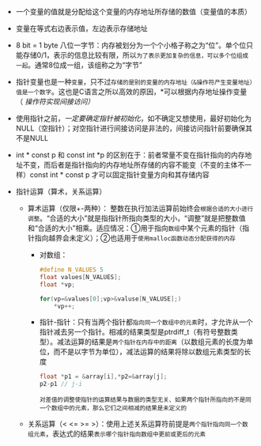 - 一个变量的值就是分配给这个变量的内存地址所存储的数值（变量值的本质）

- 变量在等式右边表示值，左边表示存储地址

- 8 bit = 1 byte 八位一字节：内存被划分为一个个小格子称之为“位”。单个位只能存储0/1，表示的信息比较有限，所以`为了表示更加复杂的信息，可以多个位组成一起`。通常8位成一组，该组称之为“字节”      

- 指针变量也是一种`变量`，只不过`存储的是别的变量的内存地址（&操作符产生变量地址）值是一个数字`。这也是C语言之所以高效的原因，*可以根据内存地址操作变量（ *操作符实现间接访问）*

- 使用指针之前，*一定要确定指针被初始化*，如不确定又想使用，最好初始化为NULL（空指针）；对空指针进行间接访问是非法的，间接访问指针前要确保其不是NULL

- int * const p 和 const int *p 的区别在于：前者常量不变在指针指向的内存地址不变，而后者是指针指向的内存地址所存储的内容不能变（不变的主体不一样）const int * const p  才可以固定指针变量方向和其存储内容

- 指针运算（算术，关系运算）
  - 算术运算（仅限+-两种）： 整数在执行加法运算前始终会`根据合适的大小进行调整`。“合适的大小”就是指指针所指向类型的大小，“调整”就是把整数值和“合适的大小”相乘。适应情况：①用于指向`数组`中某个元素的指针（指针指向越界会未定义）；②也适用于`使用malloc函数动态分配获得的内存`
  
    - 对数组：
  
      ```c
      #define N_VALUES 5
      float values[N_VALUES];
      float *vp;
      
      for(vp=&values[0];vp>&valuse[N_VALUSE];)
          *vp++;
      ```
  
    - 指针-指针：只有当两个指针都`指向同一个数组中的元素`时，才允许从一个指针减去另一个指针。相减的结果类型是ptrdiff_t（有符号整数类型）。减法运算的结果是`两个指针在内存中的距离`（以数组元素的长度为单位，而不是以字节为单位），减法运算的结果将除以数组元素类型的长度
  
      ```c
      float *p1 = &array[i],*p2=&array[j];
      p2-p1 // j-i
      ```
  
      
  
        `对差值的调整使指针的运算结果与数据的类型无关、如果两个指针所指向的不是同一个数组中的元素，那么它们之间相减的结果是未定义的`
  
  - 关系运算（<  <=  >= >）：使用上述关系运算符前提是`两个指针指向同一个数组元素`，表达式的结果`表示哪个指针指向数组中更前或更后的元素`

